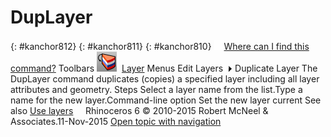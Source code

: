 ---
---


# DupLayer
{: #kanchor812}
{: #kanchor811}
{: #kanchor810}
 [![images/transparent.gif](images/transparent.gif)Where can I find this command?](javascript:void(0);) Toolbars
![images/duplayer.png](images/duplayer.png) [Layer](layer-toolbar.html) 
Menus
Edit
Layers![images/menuarrow.gif](images/menuarrow.gif)
Duplicate Layer
The DupLayer command duplicates (copies) a specified layer including all layer attributes and geometry.
Steps
Select a layer name from the list.Type a name for the new layer.Command-line option
Set the new layer current
See also
 [Use layers](sak-layer.html) 
&#160;
&#160;
Rhinoceros 6 © 2010-2015 Robert McNeel &amp; Associates.11-Nov-2015
 [Open topic with navigation](duplayer.html) 

